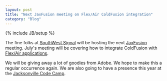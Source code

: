 ```yaml
---
layout: post
title: "Next JaxFusion meeting on Flex/Air ColdFusion integration"
category: "Blog"
---
```

{% include JB/setup %}

The fine folks at [SouthWest Signal](http://www.swsignal.com/) will be hosting the next [JaxFusion](http://www.jaxfusion.org) meeting. July's meeting will be covering how to integrate ColdFusion with [Flex/Air applications](http://www.jaxfusion.org/meeting.cfm).

We will be giving away a lot of goodies from Adobe. We hope to make this a regular occurrence again. We are also going to have a presence this year at the [Jacksonville Code Camp](http://www.jaxcodecamp.com).